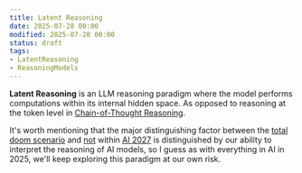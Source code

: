 ```yaml
---
title: Latent Reasoning
date: 2025-07-28 00:00
modified: 2025-07-28 00:00
status: draft
tags:
- LatentReasoning
- ReasoningModels
---
```


**Latent Reasoning** is an LLM reasoning paradigm where the model performs computations within its internal hidden space. As opposed to reasoning at the token level in [Chain-of-Thought Reasoning](chain-of-thought-reasoning.md).

It's worth mentioning that the major distinguishing factor between the [total doom scenario](https://ai-2027.com/race) and [not](https://ai-2027.com/slowdown) within [AI 2027](https://ai-2027.com/) is distinguished by our ability to interpret the reasoning of AI models, so I guess as with everything in AI in 2025, we'll keep exploring this paradigm at our own risk.
